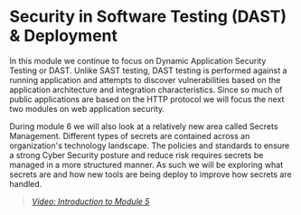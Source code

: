 # Security in Software Testing (DAST) & Deployment

In this module we continue to focus on Dynamic Application Security Testing or DAST.  Unlike SAST testing, DAST testing is performed against a running application and attempts to discover vulnerabilities based on the application architecture and integration characteristics.  Since so much of public applications are based on the HTTP protocol we will focus the next two modules on web application security.

During module 6 we will also look at a relatively new area called Secrets Management.  Different types of secrets are contained across an organization's technology landscape.  The policies and standards to ensure a strong Cyber Security posture and reduce risk requires secrets be managed in a more structured manner.  As such we will be exploring what secrets are and how new tools are being deploy to improve how secrets are handled. 

> [*Video: Introduction to Module 5*](https://auburn.hosted.panopto.com/Panopto/Pages/Viewer.aspx?id=e09fb3d4-68ff-4396-bffc-aeba0142f64b)

